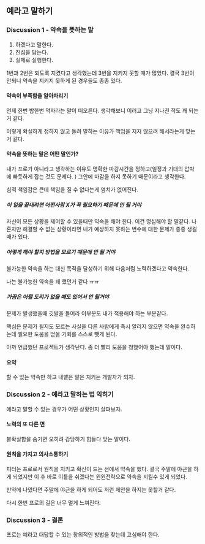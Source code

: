 
## 예라고 말하기


### Discussion 1 - 약속을 뜻하는 말

1. 하겠다고 말한다.
2. 진심을 담는다.
3. 실제로 실행한다.

1번과 2번은 되도록 지켰다고 생각했는데 3번을 지키지 못할 때가 많았다.
결국 3번이 안되니 약속을 지키지 못하게 된 경우들도 종종 있다.

#### 약속이 부족함을 알아차리기

언제 한번 밥한번 먹자라는 말이 떠오른다.
생각해보니 이러고 그냥 지나친 적도 꽤 되는거 같다.

이렇게 확실하게 정하지 않고 돌려 말하는 이유가 책임을 지지 않으려 해서라는게 맞는거 같다.

#### 약속을 뜻하는 말은 어떤 말인가?

내가 프로가 아니라고 생각하는 이유도 명확한 마감시간을 정하고(일정과 기대의 압박에 빠듯하게 잡는 것도 문제다. ) 그안에 마감을 하지 못하기 때문이라고 생각한다.

심적 책임감은 큰데 책임을 질 수 없다는게 염치가 없어진다.

##### 이 일을 끝내려면 어떤사람 X가 꼭 필요하기 때문에 안 될 거야

자신이 모든 상황을 제어할 수 있을때만 약속을 해야 한다.
이건 명심해야 할 말같다. 나혼자만 해결할 수 없는 상황이라면 내가 예상하지 못하는 변수에 대한 문제가 종종 생길때가 있다.

##### 어떻게 해야 할지 방법을 모르기 때문에 안 될 거야

불가능한 약속을 하는 대신 목적을 달성하기 위해 다음처럼 노력하겠다고 약속한다.

나는 불가능한 약속을 꽤 했던거 같다 ㅠㅠ 


##### 가끔은 어쩔 도리가 없을 때도 있어서 안 될거야

문제가 발생했을때 깃발을 들어라 이부분도 내가 적용해야 하는 부분같다.

핵심은 문제가 될지도 모르는 사실을 다른 사람에게 즉시 알리지 않으면 약속을 완수하는데 필요한 도움을 얻을 기회를 스스로 뺏게 된다.

아까 언급했던 프로젝트가 생각난다.
좀 더 빨리 도움을 청했어야 했는데 말이다.

#### 요약

할 수 있는 약속만 하고 내뱉은 말은 지키는 개발자가 되자.



### Discussion 2 - 예라고 말하는 법 익히기

예라고 말할 수 있는 경우가 어떤 상황인지 살펴보자.


#### 노력의 또 다른 면

불확실함을 숨기면 오히려 감당하기 힘들다 맞는 말이다.

#### 원칙을 가지고 의사소통하기

피터는 프로로서 원칙을 지키고 확신이 드는 선에서 약속을 했다.
결국 주말에 야근을 하게 되었지만 이 후 바로 이틀을 쉬겠다는 윈윈전략으로 약속을 지킬수 있게 되었다.

만약에 나였다면 주말에 야근을 하게 되어도 저런 제안을 하지는 못할거 같다.

다시 한번 프로의 길은 너무 멀게 느껴진다.


### Discussion 3 - 결론

프로는 예라고 대답할 수 있는 창의적인 방법을 찾는데 고심해야 한다.















